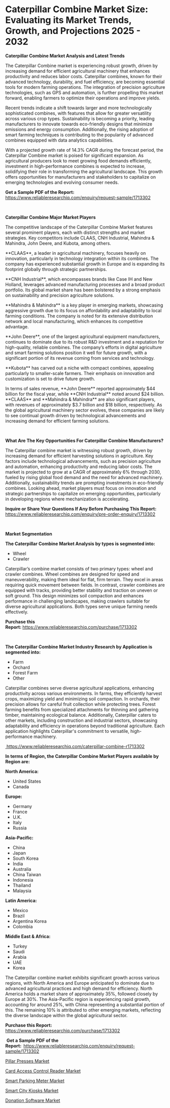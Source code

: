 <p><h1>Caterpillar Combine Market Size: Evaluating its Market Trends, Growth, and Projections 2025 - 2032</h1></p><p><strong>Caterpillar Combine Market Analysis and Latest Trends</strong></p>
<p><p>The Caterpillar Combine market is experiencing robust growth, driven by increasing demand for efficient agricultural machinery that enhances productivity and reduces labor costs. Caterpillar combines, known for their advanced technology, durability, and fuel efficiency, are becoming essential tools for modern farming operations. The integration of precision agriculture technologies, such as GPS and automation, is further propelling this market forward, enabling farmers to optimize their operations and improve yields.</p><p>Recent trends indicate a shift towards larger and more technologically sophisticated combines, with features that allow for greater versatility across various crop types. Sustainability is becoming a priority, leading manufacturers to innovate towards eco-friendly designs that minimize emissions and energy consumption. Additionally, the rising adoption of smart farming techniques is contributing to the popularity of advanced combines equipped with data analytics capabilities.</p><p>With a projected growth rate of 14.3% CAGR during the forecast period, the Caterpillar Combine market is poised for significant expansion. As agricultural producers look to meet growing food demands efficiently, investment in high-performance combines is expected to increase, solidifying their role in transforming the agricultural landscape. This growth offers opportunities for manufacturers and stakeholders to capitalize on emerging technologies and evolving consumer needs.</p></p>
<p><strong>Get a Sample PDF of the Report:&nbsp;</strong> <a href="https://www.reliableresearchiq.com/enquiry/request-sample/1713302?utm_campaign=99&utm_medium=2&utm_source=Github&utm_content=ia&utm_term=28032025&utm_id=caterpillar-combine">https://www.reliableresearchiq.com/enquiry/request-sample/1713302</a></p>
<p>&nbsp;</p>
<p><strong>Caterpillar Combine Major Market Players</strong></p>
<p><p>The competitive landscape of the Caterpillar Combine Market features several prominent players, each with distinct strengths and market strategies. Key competitors include CLAAS, CNH Industrial, Mahindra & Mahindra, John Deere, and Kubota, among others.</p><p>**CLAAS**, a leader in agricultural machinery, focuses heavily on innovation, particularly in technology integration within its combines. The company has experienced substantial growth in Europe and is expanding its footprint globally through strategic partnerships.</p><p>**CNH Industrial**, which encompasses brands like Case IH and New Holland, leverages advanced manufacturing processes and a broad product portfolio. Its global market share has been bolstered by a strong emphasis on sustainability and precision agriculture solutions.</p><p>**Mahindra & Mahindra** is a key player in emerging markets, showcasing aggressive growth due to its focus on affordability and adaptability to local farming conditions. The company is noted for its extensive distribution network and local manufacturing, which enhances its competitive advantage.</p><p>**John Deere**, one of the largest agricultural equipment manufacturers, continues to dominate due to its robust R&D investment and a reputation for high-quality, reliable combines. The company’s efforts in digital agriculture and smart farming solutions position it well for future growth, with a significant portion of its revenue coming from services and technology.</p><p>**Kubota** has carved out a niche with compact combines, appealing particularly to smaller-scale farmers. Their emphasis on innovation and customization is set to drive future growth.</p><p>In terms of sales revenue, **John Deere** reported approximately $44 billion for the fiscal year, while **CNH Industrial** noted around $24 billion. **CLAAS** and **Mahindra & Mahindra** are also significant players, with revenues of approximately $3.7 billion and $18 billion, respectively. As the global agricultural machinery sector evolves, these companies are likely to see continual growth driven by technological advancements and increasing demand for efficient farming solutions.</p></p>
<p>&nbsp;</p>
<p><strong>What Are The Key Opportunities For Caterpillar Combine Manufacturers?</strong></p>
<p><p>The Caterpillar combine market is witnessing robust growth, driven by increasing demand for efficient harvesting solutions in agriculture. Key factors include technological advancements, such as precision agriculture and automation, enhancing productivity and reducing labor costs. The market is projected to grow at a CAGR of approximately 6% through 2030, fueled by rising global food demand and the need for advanced machinery. Additionally, sustainability trends are prompting investments in eco-friendly combines. Looking ahead, market players must focus on innovation and strategic partnerships to capitalize on emerging opportunities, particularly in developing regions where mechanization is accelerating.</p></p>
<p><strong>Inquire or Share Your Questions If Any Before Purchasing This Report:</strong> <a href="https://www.reliableresearchiq.com/enquiry/pre-order-enquiry/1713302?utm_campaign=99&utm_medium=2&utm_source=Github&utm_content=ia&utm_term=28032025&utm_id=caterpillar-combine">https://www.reliableresearchiq.com/enquiry/pre-order-enquiry/1713302</a></p>
<p>&nbsp;</p>
<p><strong>Market Segmentation</strong></p>
<p><strong>The Caterpillar Combine Market Analysis by types is segmented into:</strong></p>
<p><ul><li>Wheel</li><li>Crawler</li></ul></p>
<p><p>Caterpillar’s combine market consists of two primary types: wheel and crawler combines. Wheel combines are designed for speed and maneuverability, making them ideal for flat, firm terrain. They excel in areas requiring quick movement between fields. In contrast, crawler combines are equipped with tracks, providing better stability and traction on uneven or soft ground. This design minimizes soil compaction and enhances performance in challenging landscapes, making crawlers suitable for diverse agricultural applications. Both types serve unique farming needs effectively.</p></p>
<p><strong>Purchase this Report:&nbsp;</strong><a href="https://www.reliableresearchiq.com/purchase/1713302?utm_campaign=99&utm_medium=2&utm_source=Github&utm_content=ia&utm_term=28032025&utm_id=caterpillar-combine">https://www.reliableresearchiq.com/purchase/1713302</a></p>
<p>&nbsp;</p>
<p><strong>The Caterpillar Combine Market Industry Research by Application is segmented into:</strong></p>
<p><ul><li>Farm</li><li>Orchard</li><li>Forest Farm</li><li>Other</li></ul></p>
<p><p>Caterpillar combines serve diverse agricultural applications, enhancing productivity across various environments. In farms, they efficiently harvest crops, maximizing yield and minimizing soil compaction. In orchards, their precision allows for careful fruit collection while protecting trees. Forest farming benefits from specialized attachments for thinning and gathering timber, maintaining ecological balance. Additionally, Caterpillar caters to other markets, including construction and industrial sectors, showcasing adaptability and efficiency in operations beyond traditional agriculture. Each application highlights Caterpillar's commitment to versatile, high-performance machinery.</p></p>
<p><a href="https://www.reliableresearchiq.com/caterpillar-combine-r1713302?utm_campaign=99&utm_medium=2&utm_source=Github&utm_content=ia&utm_term=28032025&utm_id=caterpillar-combine">&nbsp;https://www.reliableresearchiq.com/caterpillar-combine-r1713302</a></p>
<p><strong>In terms of Region, the Caterpillar Combine Market Players available by Region are:</strong></p>
<p>
    <p> <strong> North America: </strong>
        <ul>
            <li>United States</li>
            <li>Canada</li>
        </ul>
        </p> 
    <p> <strong> Europe: </strong>
        <ul>
            <li>Germany</li>
            <li>France</li>
            <li>U.K.</li>
            <li>Italy</li>
            <li>Russia</li>
        </ul>
        </p> 
    <p> <strong> Asia-Pacific: </strong>
        <ul>
            <li>China</li>
            <li>Japan</li>
            <li>South Korea</li>
            <li>India</li>
            <li>Australia</li>
            <li>China Taiwan</li>
            <li>Indonesia</li>
            <li>Thailand</li>
            <li>Malaysia</li>
        </ul>
        </p> 
    <p> <strong> Latin America: </strong>
        <ul>
            <li>Mexico</li>
            <li>Brazil</li>
            <li>Argentina Korea</li>
            <li>Colombia</li>
        </ul>
        </p> 
    <p> <strong> Middle East & Africa: </strong>
        <ul>
            <li>Turkey</li>
            <li>Saudi</li>
            <li>Arabia</li>
            <li>UAE</li>
            <li>Korea</li>
        </ul>
    </p>
    </p>
<p><p>The Caterpillar combine market exhibits significant growth across various regions, with North America and Europe anticipated to dominate due to advanced agricultural practices and high demand for efficiency. North America holds a market share of approximately 35%, followed closely by Europe at 30%. The Asia-Pacific region is experiencing rapid growth, accounting for around 25%, with China representing a substantial portion of this. The remaining 10% is attributed to other emerging markets, reflecting the diverse landscape within the global agricultural sector.</p></p>
<p><strong>Purchase this Report: </strong><a href="https://www.reliableresearchiq.com/purchase/1713302?utm_campaign=99&utm_medium=2&utm_source=Github&utm_content=ia&utm_term=28032025&utm_id=caterpillar-combine">https://www.reliableresearchiq.com/purchase/1713302</a></p>
<p>&nbsp;<strong>Get a Sample PDF of the Report:&nbsp;&nbsp;</strong><a href="https://www.reliableresearchiq.com/enquiry/request-sample/1713302?utm_campaign=99&utm_medium=2&utm_source=Github&utm_content=ia&utm_term=28032025&utm_id=caterpillar-combine">https://www.reliableresearchiq.com/enquiry/request-sample/1713302</a></p>
<p><strong></strong></p>
<p><p><a href="https://github.com/atawanyeze/Market-Research-Report-List-1/blob/main/pillar-presses-market.md?utm_campaign=99&utm_medium=2&utm_source=Github&utm_content=ia&utm_term=28032025&utm_id=caterpillar-combine">Pillar Presses Market</a></p><p><a href="https://github.com/afghatakito29/Market-Research-Report-List-1/blob/main/card-access-control-reader-market.md?utm_campaign=99&utm_medium=2&utm_source=Github&utm_content=ia&utm_term=28032025&utm_id=caterpillar-combine">Card Access Control Reader Market</a></p><p><a href="https://github.com/eimutelufta/Market-Research-Report-List-1/blob/main/smart-parking-meter-market.md?utm_campaign=99&utm_medium=2&utm_source=Github&utm_content=ia&utm_term=28032025&utm_id=caterpillar-combine">Smart Parking Meter Market</a></p><p><a href="https://github.com/saqafidrahea/Market-Research-Report-List-1/blob/main/smart-city-kiosks-market.md?utm_campaign=99&utm_medium=2&utm_source=Github&utm_content=ia&utm_term=28032025&utm_id=caterpillar-combine">Smart City Kiosks Market</a></p><p><a href="https://github.com/vespigeakexc/Market-Research-Report-List-1/blob/main/donation-software-market.md?utm_campaign=99&utm_medium=2&utm_source=Github&utm_content=ia&utm_term=28032025&utm_id=caterpillar-combine">Donation Software Market</a></p></p>